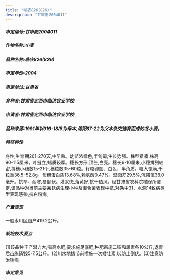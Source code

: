 ```yaml
---
title: "临农826(826)"
description: "甘审麦2004011"
---
```

##### 审定编号:甘审麦2004011

##### 作物名称:小麦

##### 品种名称:临农826(826)

##### 审定年份:2004

##### 审定单位:甘肃省

##### 育种者:甘肃省定西市临洮农业学校

##### 申请者:甘肃省定西市临洮农业学校

##### 品种来源:1991年以919-18/5为母本,绵阳87-22为父本杂交选育而成的冬小麦。

##### 特征特性
冬性,生育期261-270天,中早熟。幼苗浓绿色,半匍匐,生长势强。株型紧凑,株高90-115厘米。叶挺立,蜡质较厚。穗长方形,顶芒,白壳。穗长6-10厘米,小穗排列较密,每穗小穗数15-21个,穗粒数35-60粒。籽粒卵圆、白色、半角质。粒大饱满,千粒重36.5-52.8g。含粗蛋白质13.68%,赖氨酸0.47%。湿面筋29.5%,沉降值38.0毫升。抗旱、耐寒,易倒伏。灌浆快,落黄好,抗干热风。经甘肃省农科院植保所鉴定,该品种对当前主要条锈病生理小种及混合菌表现中抗,对条中31、水源14致病类型表现感染,抗白粉病。

##### 产量表现
一般水川区亩产419.2公斤。

##### 栽培技术要点
(1)该品种丰产潜力大,需高水肥,要求施足底肥,种肥亩施二铵和尿素各10公斤,返青后亩施硝铵5-7.5公斤。(2)川水地拔节前喷施一次矮壮素,以防止倒伏。(3)注意防治锈病。

##### 审定意见

